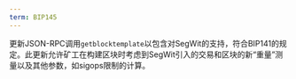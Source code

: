 ```yaml
---
term: BIP145
---
```


更新JSON-RPC调用`getblocktemplate`以包含对SegWit的支持，符合BIP141的规定。此更新允许矿工在构建区块时考虑到SegWit引入的交易和区块的新“重量”测量以及其他参数，如sigops限制的计算。